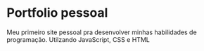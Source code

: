 # Portfolio pessoal 

Meu primeiro site pessoal pra desenvolver minhas habilidades de programação. Utilzando JavaScript, CSS e HTML

